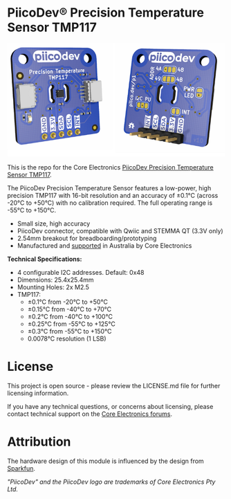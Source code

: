 # PiicoDev® Precision Temperature Sensor TMP117

![](Documents/showcase-render.png)

This is the repo for the Core Electronics [PiicoDev Precision Temperature Sensor TMP117](https://core-electronics.com.au/catalog/product/view/sku/CE07502).

The PiicoDev Precision Temperature Sensor features a low-power, high precision TMP117 with 16-bit resolution and an accuracy of ±0.1°C (across -20°C to +50°C) with no calibration required. The full operating range is -55°C to +150°C.

- Small size, high accuracy
- PiicoDev connector, compatible with Qwiic and STEMMA QT (3.3V only)
- 2.54mm breakout for breadboarding/prototyping
- Manufactured and [supported](https://core-electronics.com.au/contacts/) in Australia by Core Electronics


**Technical Specifications:**

- 4 configurable I2C addresses. Default: 0x48
- Dimensions: 25.4x25.4mm
- Mounting Holes: 2x M2.5
- TMP117:
  - ±0.1°C from -20°C to +50°C
  - ±0.15°C from -40°C to +70°C
  - ±0.2°C from -40°C to +100°C
  - ±0.25°C from -55°C to +125°C
  - ±0.3°C from -55°C to +150°C
  - 0.0078°C resolution (1 LSB)

# License
This project is open source - please review the LICENSE.md file for further licensing information.

If you have any technical questions, or concerns about licensing, please contact technical support on the [Core Electronics forums](https://forum.core-electronics.com.au/).

# Attribution
The hardware design of this module is influenced by the design from [Sparkfun](https://github.com/sparkfun/SparkFun_High_Precision_Temperature_Sensor_TMP117_Qwiic).

*\"PiicoDev\" and the PiicoDev logo are trademarks of Core Electronics Pty Ltd.*
